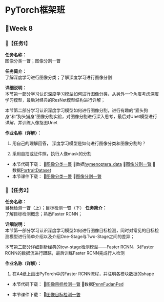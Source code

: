 # PyTorch框架班 

## 🎯Week 8

### 🛴【任务1】

**任务名称：**  
图像分类一瞥；图像分割一瞥

**任务简介：**  
了解深度学习进行图像分类；了解深度学习进行图像分割

**详细说明：**  
本节第一部分学习认识深度学习模型如何进行图像分类，从另外一个角度考虑深度学习模型，最后对经典的ResNet模型结构进行详解；  

本节第二部分学习认识深度学习模型如何进行图像分割，进行有趣的“猫头狗身”和“狗头猫身”图像分割实验，对图像分割进行深入思考，最后对Unet模型进行详解，并训练人像抠图Unet

**作业名称（详解）：**  
1. 用自己的理解回答， 深度学习模型是如何进行图像分类和图像分割的？   

2. 采用自拍或证件照，执行人像mask的分割  

- 本节代码下载：
🎠[图像分类一瞥](https://github.com/JansonYuan/Pytorch-Camp/tree/master/%E4%BB%A3%E7%A0%81%E5%90%88%E9%9B%86/08-01-%E4%BB%A3%E7%A0%81-%E5%9B%BE%E5%83%8F%E5%88%86%E7%B1%BB%E4%B8%80%E7%9E%A5/lesson-32)
🎠数据[hymenoptera_data](https://github.com/JansonYuan/Pytorch-Camp/blob/master/%E4%BB%A3%E7%A0%81%E5%90%88%E9%9B%86/08-01-%E6%95%B0%E6%8D%AE-hymenoptera_data.rar)
🎡[图像分割一瞥](https://github.com/JansonYuan/Pytorch-Camp/tree/master/%E4%BB%A3%E7%A0%81%E5%90%88%E9%9B%86/08-02-%E4%BB%A3%E7%A0%81-%E5%9B%BE%E5%83%8F%E5%88%86%E5%89%B2%E4%B8%80%E7%9E%A5)
🎡数据[PortraitDataset](https://github.com/JansonYuan/Pytorch-Camp/blob/master/%E4%BB%A3%E7%A0%81%E5%90%88%E9%9B%86/08-02-%E6%95%B0%E6%8D%AE-PortraitDataset.zip)
- 本节课件下载：
🎠[图像分类一瞥](https://github.com/JansonYuan/Pytorch-Camp/blob/master/%E8%AF%BE%E4%BB%B6%E5%90%88%E9%9B%86/08-01-ppt-%E5%9B%BE%E5%83%8F%E5%88%86%E7%B1%BB%E4%B8%80%E7%9E%A5.pdf)
🎡[图像分割一瞥](https://github.com/JansonYuan/Pytorch-Camp/blob/master/%E8%AF%BE%E4%BB%B6%E5%90%88%E9%9B%86/08-02-ppt-%E5%9B%BE%E5%83%8F%E5%88%86%E5%89%B2%E4%B8%80%E7%9E%A5.pdf)

### 🛴【任务2】

**任务名称：**  
目标检测一瞥（上）；目标检测一瞥（下）
**任务简介：**  
了解目标检测概念；熟悉Faster RCNN；

**详细说明：**  
本节第一部分学习认识深度学习模型如何进行图像目标检测，同时对常见的目标检测模型进行简单介绍以及介绍One-Stage与Two-Stage之间的差异； 

本节第二部分详细剖析经典的tow-stage检测模型——Faster RCNN，对Faster RCNN的数据流进行跟踪，最后训练Faster RCNN完成行人检测

**作业名称（详解）：**  
1. 在A4纸上画出PyTorch中的Faster RCNN流程，并注明各模块数据的shape   

- 本节代码下载：
🎢[图像目标检测一瞥](https://github.com/JansonYuan/Pytorch-Camp/tree/master/%E4%BB%A3%E7%A0%81%E5%90%88%E9%9B%86/08-03-%E4%BB%A3%E7%A0%81-%E5%9B%BE%E5%83%8F%E7%9B%AE%E6%A0%87%E6%A3%80%E6%B5%8B%E4%B8%80%E7%9E%A5)
🎢数据[PennFudanPed](https://github.com/JansonYuan/Pytorch-Camp/blob/master/%E4%BB%A3%E7%A0%81%E5%90%88%E9%9B%86/08-03-%E6%95%B0%E6%8D%AE-PennFudanPed.rar)

- 本节课件下载：
🎢[图像目标检测一瞥](https://github.com/JansonYuan/Pytorch-Camp/blob/master/%E8%AF%BE%E4%BB%B6%E5%90%88%E9%9B%86/07-03-ppt-GPU%E7%9A%84%E4%BD%BF%E7%94%A8.pdf)

